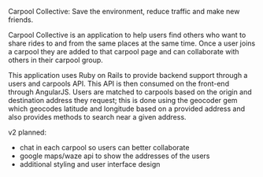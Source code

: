 Carpool Collective: Save the environment, reduce traffic and make new friends.

Carpool Collective is an application to help users find others who want to share rides to and from the same places at the same time. Once a user joins a carpool they are added to that carpool page and can collaborate with others in their carpool group.

This application uses Ruby on Rails to provide backend support through a users and carpools API. This API is then consumed on the front-end through AngularJS. Users are matched to carpools based on the origin and destination address they request; this is done using the geocoder gem which geocodes latitude and longitude based on a provided address and also provides methods to search near a given address. 

v2 planned: 
- chat in each carpool so users can better collaborate
- google maps/waze api to show the addresses of the users
- additional styling and user interface design
